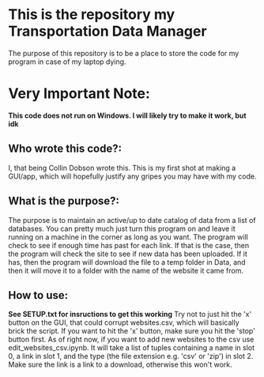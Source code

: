 # This is the repository my Transportation Data Manager
The purpose of this repository is to be a place to store the code for my program in case of my laptop dying.

# Very Important Note:
__This code does not run on Windows. I will likely try to make it work, but idk__

## Who wrote this code?:
I, that being Collin Dobson wrote this. This is my first shot at making a GUI/app, which will hopefully justify any gripes you may have with my code. 

## What is the purpose?:
The purpose is to maintain an active/up to date catalog of data from a list of databases. You can pretty much just turn this program on and leave it running on a machine in the corner as long as you want. The program will check to see if enough time has past for each link. If that is the case, then the program will check the site to see if new data has been uploaded. If it has, then the program will download the file to a temp folder in Data, and then it will move it to a folder with the name of the website it came from. 

## How to use:
__See SETUP.txt for insructions to get this working__
Try not to just hit the 'x' button on the GUI, that could corrupt websites.csv, which will basically brick the script. If you want to hit the 'x' button, make sure you hit the 'stop' button first. As of right now, if you want to add new websites to the csv use edit_websites_csv.ipynb. It will take a list of tuples containing a name in slot 0, a link in slot 1, and the type (the file extension e.g. 'csv' or 'zip') in slot 2. Make sure the link is a link to a download, otherwise this won't work.
